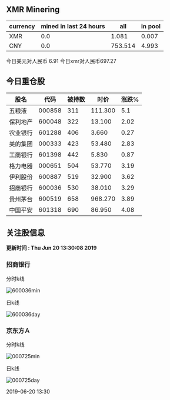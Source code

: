 ## XMR Minering

|currency|mined in last 24 hours|all|in pool|
|---|---|---|---|
|XMR|0.0|1.081|0.007|
|CNY|0.0|753.514|4.993|

今日美元对人民币 6.91	今日xmr对人民币697.27


## 今日重仓股 

|股名|代码|被持数|时价|涨跌%|
|---|---|---|---|---|
|五粮液|000858|311|111.300|5.1|
|保利地产|600048|322|13.100|2.02|
|农业银行|601288|406|3.660|0.27|
|美的集团|000333|423|53.480|2.83|
|工商银行|601398|442|5.830|0.87|
|格力电器|000651|504|53.770|3.19|
|伊利股份|600887|519|32.900|3.62|
|招商银行|600036|530|38.010|3.29|
|贵州茅台|600519|658|968.270|3.89|
|中国平安|601318|690|86.950|4.08|

## 关注股信息
**更新时间 : Thu Jun 20 13:30:08 2019**
### 招商银行 
分时k线

![600036min](http://image.sinajs.cn/newchart/min/n/sh600036.gif)

日k线

![600036day](http://image.sinajs.cn/newchart/daily/n/sh600036.gif)

### 京东方Ａ 
分时k线

![000725min](http://image.sinajs.cn/newchart/min/n/sz000725.gif)

日k线

![000725day](http://image.sinajs.cn/newchart/daily/n/sz000725.gif)

2019-06-20 13:30